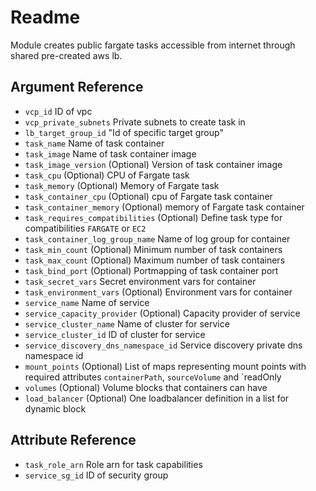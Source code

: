# Readme

Module creates public fargate tasks accessible from internet through shared pre-created aws lb.

## Argument Reference

 * ```vcp_id``` ID of vpc
 * ```vcp_private_subnets``` Private subnets to create task in
 * ```lb_target_group_id``` "Id of specific target group"
 * ```task_name``` Name of task container
 * ```task_image``` Name of task container image
 * ```task_image_version``` (Optional) Version of task container image
 * ```task_cpu``` (Optional) CPU of Fargate task
 * ```task_memory``` (Optional) Memory of Fargate task
 * ```task_container_cpu``` (Optional) cpu of Fargate task container
 * ```task_container_memory``` (Optional) memory of Fargate task container
 * ```task_requires_compatibilities``` (Optional) Define task type for compatibilities `FARGATE` or `EC2`
 * ```task_container_log_group_name``` Name of log group for container
 * ```task_min_count``` (Optional) Minimum number of task containers
 * ```task_max_count``` (Optional) Maximum number of task containers
 * ```task_bind_port``` (Optional) Portmapping of task container port
 * ```task_secret_vars``` Secret environment vars for container
 * ```task_environment_vars``` (Optional) Environment vars for container
 * ```service_name``` Name of service
 * ```service_capacity_provider``` (Optional) Capacity provider of service
 * ```service_cluster_name``` Name of cluster for service
 * ```service_cluster_id``` ID of cluster for service
 * ```service_discovery_dns_namespace_id``` Service discovery private dns namespace id
 * ```mount_points``` (Optional) List of maps representing mount points with required attributes `containerPath`, `sourceVolume` and `readOnly
 * ```volumes``` (Optional) Volume blocks that containers can have
 * ```load_balancer``` (Optional) One loadbalancer definition in a list for dynamic block

## Attribute Reference

 * ```task_role_arn``` Role arn for task capabilities
 * ```service_sg_id``` ID of security group
